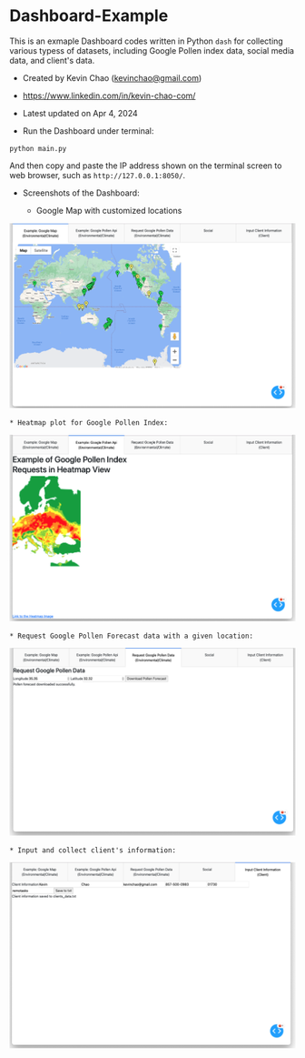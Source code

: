 # Dashboard-Example
This is an exmaple Dashboard codes written in Python `dash` for collecting various typess of datasets, including Google Pollen index data, social media data, and client's data. 

* Created by Kevin Chao (kevinchao@gmail.com)
* https://www.linkedin.com/in/kevin-chao-com/
* Latest updated on Apr 4, 2024

* Run the Dashboard under terminal:

```
python main.py
```
And then copy and paste the IP address shown on the terminal screen to web browser, such as `http://127.0.0.1:8050/`.


* Screenshots of the Dashboard: 

	* Google Map with customized locations
<img src="images/tab1.png" alt="Google Map">

	* Heatmap plot for Google Pollen Index: 
<img src="images/tab2.png" alt="Google Map">

	* Request Google Pollen Forecast data with a given location: 
<img src="images/tab3.png" alt="Google Map">

	* Input and collect client's information: 
<img src="images/tab5.png" alt="Google Map">